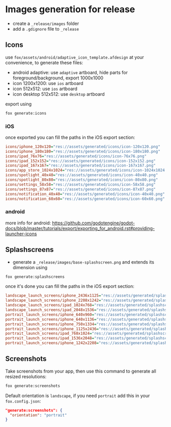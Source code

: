 # Images generation for release

- create a `_release/images` folder
- add a `.gdignore` file to `_release`

## Icons

use `fox/assets/android/adaptive_icon_template.afdesign` at your convenience, to generate these files:

- android adaptive: use `adaptive` artboard, hide parts for foreground/background, export 1000x1000
- icon 1200x1200: use `ios` artboard
- icon 512x512: use `ios` artboard
- icon desktop 512x512: use `desktop` artboard

export using

```sh
fox generate:icons
```

### iOS

once exported you can fill the paths in the iOS export section:

```ini
icons/iphone_120x120="res://assets/generated/icons/icon-120x120.png"
icons/iphone_180x180="res://assets/generated/icons/icon-180x180.png"
icons/ipad_76x76="res://assets/generated/icons/icon-76x76.png"
icons/ipad_152x152="res://assets/generated/icons/icon-152x152.png"
icons/ipad_167x167="res://assets/generated/icons/icon-167x167.png"
icons/app_store_1024x1024="res://assets/generated/icons/icon-1024x1024.png"
icons/spotlight_40x40="res://assets/generated/icons/icon-40x40.png"
icons/spotlight_80x80="res://assets/generated/icons/icon-80x80.png"
icons/settings_58x58="res://assets/generated/icons/icon-58x58.png"
icons/settings_87x87="res://assets/generated/icons/icon-87x87.png"
icons/notification_40x40="res://assets/generated/icons/icon-40x40.png"
icons/notification_60x60="res://assets/generated/icons/icon-60x60.png"
```

### android

more info for android: <https://github.com/godotengine/godot-docs/blob/master/tutorials/export/exporting_for_android.rst#providing-launcher-icons>

## Splashscreens

- generate a `_release/images/base-splashscreen.png` and extends its dimension using

```sh
fox generate:splashscreens
```

once it's done you can fill the paths in the iOS export section:

```ini
landscape_launch_screens/iphone_2436x1125="res://assets/generated/splashscreens/splashscreen-2436x1125.png"
landscape_launch_screens/iphone_2208x1242="res://assets/generated/splashscreens/splashscreen-2208x1242.png"
landscape_launch_screens/ipad_1024x768="res://assets/generated/splashscreens/splashscreen-1024x768.png"
landscape_launch_screens/ipad_2048x1536="res://assets/generated/splashscreens/splashscreen-2048x1536.png"
portrait_launch_screens/iphone_640x960="res://assets/generated/splashscreens/splashscreen-640x960.png"
portrait_launch_screens/iphone_640x1136="res://assets/generated/splashscreens/splashscreen-640x1136.png"
portrait_launch_screens/iphone_750x1334="res://assets/generated/splashscreens/splashscreen-750x1334.png"
portrait_launch_screens/iphone_1125x2436="res://assets/generated/splashscreens/splashscreen-1125x2436.png"
portrait_launch_screens/ipad_768x1024="res://assets/generated/splashscreens/splashscreen-768x1024.png"
portrait_launch_screens/ipad_1536x2048="res://assets/generated/splashscreens/splashscreen-1536x2048.png"
portrait_launch_screens/iphone_1242x2208="res://assets/generated/splashscreens/splashscreen-1242x2208.png"
```

## Screenshots

Take screenshots from your app, then use this command to generate all resized resolutions:

```sh
fox generate:screenshots
```

Default orientation is `landscape`, if you need `portrait` add this in your `fox.config.json`:

```json
"generate:screenshots": {
  "orientation": "portrait"
}
```
